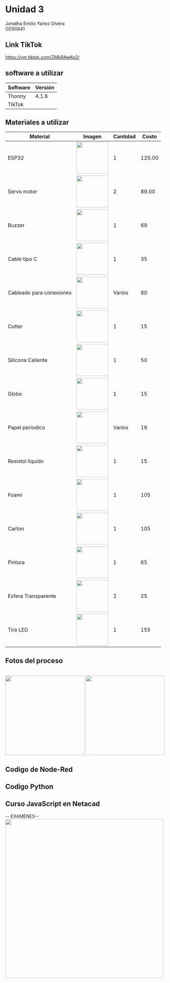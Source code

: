 # Unidad 3
Jonatha Emilio Yañez Olvera
<br>
GDS0641

## Link TikTok
https://vm.tiktok.com/ZMkRAwKe2/

## software a utilizar
|Software|Versión|
|--|--|
|Thonny|4.1.6|
|TikTok||

## Materiales a utilizar
| Material | Imagen | Cantidad | Costo |
|----------|--------|----------|-------|
| ESP32    | <img src="https://github.com/user-attachments/assets/0d280367-493e-4f7c-a587-36e1f822116b" width="100"/> | 1 | 120.00 |
| Servo motor  | <img src="https://m.media-amazon.com/images/I/51ZhuPCUauL._AC_UF894,1000_QL80_.jpg" width="100"/> | 2 | 89.00 |
|   Buzzer   |     <img src="https://encrypted-tbn0.gstatic.com/shopping?q=tbn:ANd9GcT2Uex9EaVH0t9VSWeqHC4T4kqgwmRSdmPtPs6Bym2Eh6qONbHuEYl-q0GPq9c_qOwTvFpXFIkd_iKgEQ0s-ocg3K6gz20E-gT0spYL_tjXi6lDQFQtG-QXhw&usqp=CAE" width="100"/>     |     1  |  69     |
|Cable tipo C |<img src="https://github.com/user-attachments/assets/f9dd0a9b-400d-422a-89b6-8141bbe10e68" width="100"/> | 1 |35|
|Cableado para conexiones |<img src="https://m.media-amazon.com/images/I/71fdyWUFT8L.jpg" width="100"/> | Varios |80|
|Cutter |<img src="https://www.construactivo.com/5896-large_default/cutter-profesional-alma-metalica-18mm-truper.jpg" width="100"/> | 1  |15|
|Silicona Caliente |<img src="https://i.pinimg.com/736x/e9/57/cc/e957ccedc373cd614b2b0b99678acb0d.jpg" width="100"/> | 1  |50|
| Globo |<img src="https://github.com/user-attachments/assets/c21947ac-1ff9-4ad9-aef8-eeffff8a4ff2" width="100"/> | 1  |15|
| Papel periodico |<img src="https://github.com/user-attachments/assets/44dd9811-6f14-4c4f-86d2-495384c75892" width="100"/> | Varios  |16|
| Resistol liquido |<img src="https://github.com/user-attachments/assets/e99c357b-66ae-49ed-bc82-c1ec349545ff" width="100"/> | 1  |15|
| Foami  |<img src="https://github.com/user-attachments/assets/df52a2d3-2861-4342-ae9f-1b4dee3d0d5e" width="100"/> | 1  |105|
| Carton  |<img src="https://github.com/user-attachments/assets/30d054e9-db29-4806-ab1f-aba71f4d3c85" width="100"/> | 1  |105|
| Pintura |<img src="https://github.com/user-attachments/assets/dfd5b22c-1f65-47c6-9956-393a27cf44af" width="100"/> | 1  |65|
| Esfera Transparente |<img src="https://github.com/user-attachments/assets/1e6b91e2-c1d6-4747-8fc4-07ce6c67d49e" width="100"/> | 2  |25|
|Tira LED |<img src="https://github.com/user-attachments/assets/6f3409d6-e7f4-4f0b-8707-2140636846c3" width="100"/> | 1 |155|

## Fotos del proceso
<br>
<img src="https://github.com/user-attachments/assets/730669e0-8ddc-4369-83ab-9e6dec35dc03" width="250"/>
<img src="https://github.com/user-attachments/assets/d8563f74-47b4-4b0c-8908-c679e6b8c751" width="250"/>

## Codigo de Node-Red
## Codigo Python

## Curso JavaScript en Netacad 

-- EXAMENES--
<br>
<img src="https://github.com/user-attachments/assets/a96ec9e9-9ea7-4544-a1d8-61c4041e0c10" width="500"/>
<br>
